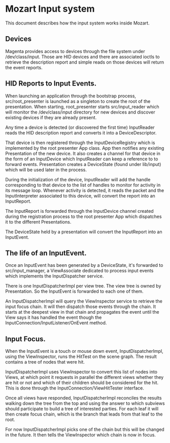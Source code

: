 # Mozart Input system

This document describes how the input system works inside Mozart.

## Devices

Magenta provides access to devices through the file system under
/dev/class/input. Those are HID devices and there are associated ioctls to
retrieve the description report and simple reads on those devices will return
the event reports.

## HID Reports to Input Events.

When launching an application through the bootstrap process, src/root_presenter
is launched as a singleton to create the root of the presentation. When
starting, root_presenter starts src/input_reader which will monitor the
/dev/class/input directory for new devices and discover existing devices if they
are already present.

Any time a device is detected (or discovered the first time) InputReader reads
the HID description report and converts it into a DeviceDescriptor.

That device is then registered through the InputDeviceRegistry which is
implemented by the root presenter App class. App then notifies any existing
Presentation of the new device. It also creates a channel for that device in
the form of an InputDevice which InputReader can keep a reference to to forward
events. Presentation creates a DeviceState (found under lib/input) which will
be used later in the process.

During the initialization of the device, InputReader will add the handle
corresponding to that device to the list of handles to monitor for activity in
its message loop. Whenever activity is detected, it reads the packet and the
InputInterpreter associated to this device, will convert the report into an
InputReport.

The InputReport is forwarded through the InputDevice channel created during the
registration process to the root presenter App which dispatches it to the
different Presentations.

The DeviceState held by a presentation will convert the InputReport into an
InputEvent.

## The life of an InputEvent.

Once an InputEvent has been generated by a DeviceState, it's forwarded to
src/input_manager, a ViewAssociate dedicated to process input events which
implements the InputDispatcher service.

There is one InputDispatcherImpl per view tree. The view tree is owned by
Presentation. So the InputEvent is forwarded to each one of them.

An InputDispatcherImpl will query the ViewInspector service to retrieve the
input focus chain. It will then dispatch those events through the chain. It
starts at the deepest view in that chain and propagates the event until the
View says it has handled the event though the
InputConnection/InputListener/OnEvent method.

## Input Focus.

When the InputEvent is a touch or mouse down event, InputDispatcherImpl, using
the ViewInspector, runs the HitTest on the scene graph. The result contains a
tree of nodes that were hit.

InputDispatcherImpl uses ViewInspector to convert this list of nodes into Views,
at which point it requests in parallel the different views whether they are hit
or not and which of their children should be considered for the hit. This is
done through the InputConnection/ViewHitTester interface.

Once all views have responded, InputDispatcherImpl reconciles the results
walking down the tree from the top and using the answer to which subviews should
participate to build a tree of interested parties. For each leaf it will then
create focus chain, which is the branch that leads from that leaf to the root.

For now InputDispatcherImpl picks one of the chain but this will be changed in
the future. It then tells the ViewInspector which chain is now in focus.
